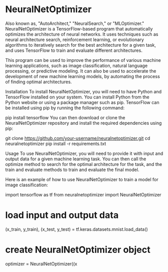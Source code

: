 # NeuralNetOptimizer
Also known as, "AutoArchitect," "NeuralSearch," or "MLOptimizer."
NeuralNetOptimizer is a TensorFlow-based program that automatically optimizes the architecture of neural networks. It uses techniques such as neural architecture search, reinforcement learning, or evolutionary algorithms to iteratively search for the best architecture for a given task, and uses TensorFlow to train and evaluate different architectures.

This program can be used to improve the performance of various machine learning applications, such as image classification, natural language processing, or predictive modeling. It can also be used to accelerate the development of new machine learning models, by automating the process of finding optimal architectures.

Installation
To install NeuralNetOptimizer, you will need to have Python and TensorFlow installed on your system. You can install Python from the Python website or using a package manager such as pip. TensorFlow can be installed using pip by running the following command:

pip install tensorflow
You can then download or clone the NeuralNetOptimizer repository and install the required dependencies using pip:

git clone https://github.com/your-username/neuralnetoptimizer.git
cd neuralnetoptimizer
pip install -r requirements.txt

Usage
To use NeuralNetOptimizer, you will need to provide it with input and output data for a given machine learning task. You can then call the optimize method to search for the optimal architecture for the task, and the train and evaluate methods to train and evaluate the final model.

Here is an example of how to use NeuralNetOptimizer to train a model for image classification:

import tensorflow as tf
from neuralnetoptimizer import NeuralNetOptimizer

# load input and output data
(x_train, y_train), (x_test, y_test) = tf.keras.datasets.mnist.load_data()

# create NeuralNetOptimizer object
optimizer = NeuralNetOptimizer((x
